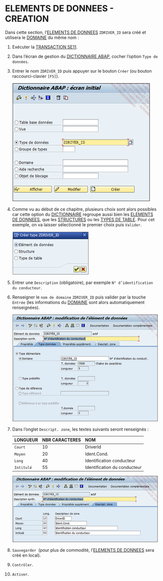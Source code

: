 # **ELEMENTS DE DONNEES - CREATION**

Dans cette section, l’[ELEMENTS DE DONNEES](./07_Elements_de_Donnees.md) `ZDRIVER_ID` sera créé et utilisera le [DOMAINE](./02_Domaines.md) du même nom :

1. Exécuter la [TRANSACTION SE11](../22_Transactions/TCODE_SE11.md).

2. Dans l’écran de gestion du [DICTIONNAIRE ABAP](./01_SE11.md), cocher l’option `Type de données`.

3. Entrer le nom `ZDRIVER_ID` puis appuyer sur le bouton `Créer` (ou bouton raccourci-clavier `[F5]`).

   ![](../ressources/08_12_01.png)

4. Comme vu au début de ce chapitre, plusieurs choix sont alors possibles car cette option du [DICTIONNAIRE](./01_SE11.md) regroupe aussi bien les [ELEMENTS DE DONNEES](./07_Elements_de_Donnees.md), que les [STRUCTURES](../09_Tables_DB/11_Structures.md) ou les [TYPES DE TABLE](../10_Tables_Internes/README.md). Pour cet exemple, on va laisser sélectionné le premier choix puis `Valider`.

   ![](../ressources/08_12_02.png)

5. Entrer une `Description` (obligatoire), par exemple `N° d’identification du conducteur`.

6. Renseigner le `nom de domaine` `ZDRIVER_ID` puis valider par la touche `Entrée` (les informations du [DOMAINE](./02_Domaines.md) sont alors automatiquement renseignées).

   ![](../ressources/08_12_03.png)

7. Dans l’onglet `Descript. zone`, les textes suivants seront renseignés :

   | LONGUEUR   | NBR CARACTERES | NOM                          |
   | ---------- | -------------- | ---------------------------- |
   | `Court`    | 10             | DriverId                     |
   | `Moyen`    | 20             | Ident.Cond.                  |
   | `Long`     | 40             | Identification conducteur    |
   | `Intitulé` | 55             | Identification du conducteur |

   ![](../ressources/08_12_04.png)

8. `Sauvegarder `(pour plus de commodité, l’[ELEMENTS DE DONNEES](./07_Elements_de_Donnees.md) sera créé en local).

9. `Contrôler`.

10. `Activer`.
